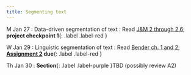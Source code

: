 ```yaml
---
title: Segmenting text
---
```


M Jan 27
: Data-driven segmentation of text
  : Read  [J&M 2 through 2.6](https://web.stanford.edu/~jurafsky/slp3/2.pdf);  **project checkpoint 1**{: .label .label-red }

W Jan 29
: Linguistic segmentation of text
  : Read [Bender ch. 1 and 2](https://drive.google.com/file/d/14Cz2ajTanHGXWAisRg7B8Wbmg0DOXT2x/view?usp=sharing); **[Assignment 2](../assets/docs/A2.pdf) due**{: .label .label-red }

Th Jan 30
: **Section**{: .label .label-purple }TBD (possibly review A2)
